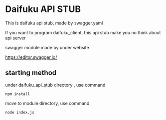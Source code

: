 # Daifuku API STUB

This is daifuku api stub, made by swagger.yaml

If you want to program daifuku_client, this api stub make you no think about api server

swagger module made by under website

https://editor.swagger.io/

## starting method

under daifuku_api_stub directory , use command

```
npm install
```

move to module directory, use command

```
node index.js
```